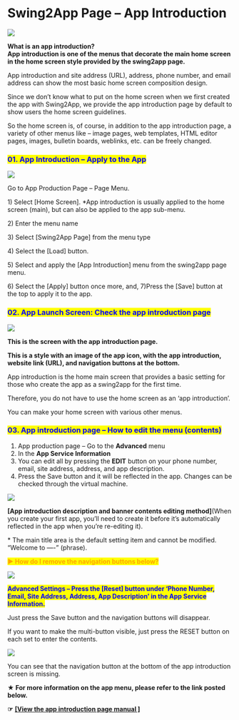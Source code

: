 # Swing2App Page – App Introduction

![](https://support.swing2app.com/wp-content/uploads/2019/06/swing\_intro.png)

**What is an app introduction?**\
**App introduction is one of the menus that decorate the main home screen in the home screen style provided by the swing2app page.**

App introduction and site address (URL), address, phone number, and email address can show the most basic home screen composition design.

Since we don’t know what to put on the home screen when we first created the app with Swing2App, we provide the app introduction page by default to show users the home screen guidelines.

So the home screen is, of course, in addition to the app introduction page, a variety of other menus like – image pages, web templates, HTML editor pages, images, bulletin boards, weblinks, etc.  can be freely changed.



### <mark style="color:blue;">**01. App Introduction – Apply to the App**</mark>

![](https://support.swing2app.com/wp-content/uploads/2019/06/appintro-e1587652751614.png)

Go to App Production Page – Page Menu.

1\) Select \[Home Screen]. \*App introduction is usually applied to the home screen (main), but can also be applied to the app sub-menu.

2\) Enter the menu name

3\) Select \[Swing2App Page] from the menu type

4\) Select the \[Load] button.

5\) Select and apply the \[App Introduction] menu from the swing2app page menu.

6\) Select the \[Apply] button once more, and, 7)Press the \[Save] button at the top to apply it to the app.



### <mark style="color:blue;">**02. App Launch Screen: Check the app introduction page**</mark>

![](https://support.swing2app.com/wp-content/uploads/2018/10/zero0.png)

**This is the screen with the app introduction page.**

**This is a style with an image of the app icon, with the app introduction, website link (URL), and navigation buttons at the bottom.**

App introduction is the home main screen that provides a basic setting for those who create the app as a swing2app for the first time.

Therefore, you do not have to use the home screen as an ‘app introduction’.

You can make your home screen with various other menus.



### <mark style="color:blue;">**03. App introduction page – How to edit the menu (contents)**</mark>

1. App production page – Go to the **Advanced** menu
2. In the **App Service Information**
3. You can edit all by pressing the **EDIT** button on your phone number, email, site address, address, and app description.
4. Press the Save button and it will be reflected in the app. Changes can be checked through the virtual machine.

![](https://support.swing2app.com/wp-content/uploads/2018/09/info.png)

**\[App introduction description and banner contents editing method]**(When you create your first app, you’ll need to create it before it’s automatically reflected in the app when you’re re-editing it).

\* The main title area is the default setting item and cannot be modified. “Welcome to —-” (phrase).



<mark style="color:orange;">**▶ How do I remove the navigation buttons below?**</mark>

![](https://support.swing2app.com/wp-content/uploads/2019/06/%EB%85%B9%ED%99%94\_2020\_05\_12\_19\_44\_43\_329.gif)

<mark style="color:blue;">**Advanced Settings – Press the \[Reset] button under ‘Phone Number, Email, Site Address, Address, App Description’ in the App Service Information.**</mark>

Just press the Save button and the navigation buttons will disappear.

If you want to make the multi-button visible, just press the RESET button on each set to enter the contents.

![](https://support.swing2app.com/wp-content/uploads/2019/06/screen\_reset.png)

You can see that the navigation button at the bottom of the app introduction screen is missing.



**★ For more information on the app menu, please refer to the link posted below.**

**☞**  [**\[View the app introduction page manual \]**](appintroductionpage.md)
